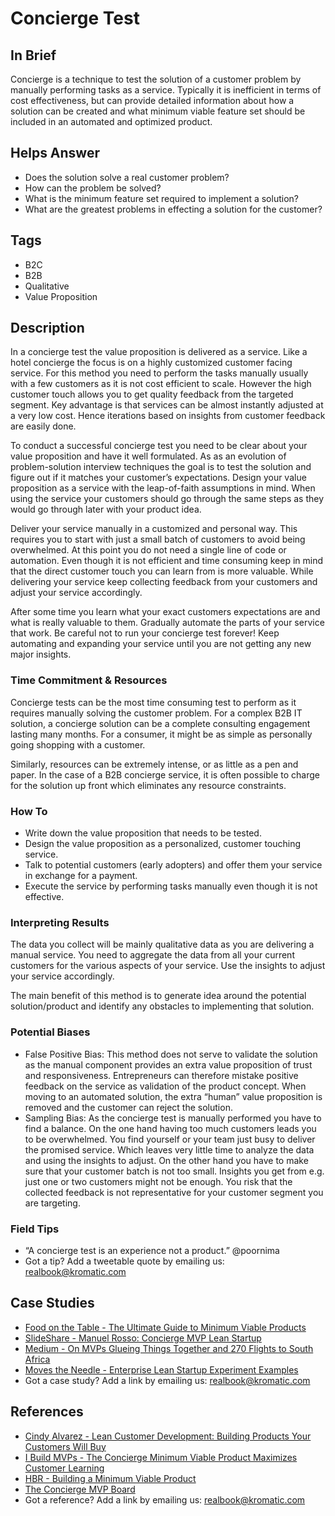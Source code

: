 # Concierge Test

## In Brief
Concierge is a technique to test the solution of a customer problem by manually performing tasks as a service. Typically it is inefficient in terms of cost effectiveness, but can provide detailed information about how a solution can be created and what minimum viable feature set should be included in an automated and optimized product.

## Helps Answer
- Does the solution solve a real customer problem?
- How can the problem be solved?
- What is the minimum feature set required to implement a solution?
- What are the greatest problems in effecting a solution for the customer?

## Tags
- B2C
- B2B
- Qualitative
- Value Proposition

## Description
In a concierge test the value proposition is delivered as a service. Like a hotel concierge the focus is on a highly customized customer facing service. For this method you need to perform the tasks manually usually with a few customers as it is not cost efficient to scale. However the high customer touch allows you to get quality feedback from the targeted segment. Key advantage is that services can be almost instantly adjusted at a very low cost. Hence iterations based on insights from customer feedback are easily done. 

To conduct a successful concierge test you need to be clear about your value proposition and have it well formulated. As as an evolution of problem-solution interview techniques the goal is to test the solution and figure out if it matches your customer’s expectations. Design your value proposition as a service with the leap-of-faith assumptions in mind. When using the service your customers should go through the same steps as they would go through later with your product idea.

Deliver your service manually in a customized and personal way. This requires you to start with just a small batch of customers to avoid being overwhelmed. At this point you do not need a single line of code or automation. Even though it is not efficient and time consuming keep in mind that the direct customer touch you can learn from is more valuable. While delivering your service keep collecting feedback from your customers and adjust your service accordingly. 

After some time you learn what your exact customers expectations are and what is really valuable to them. Gradually automate the parts of your service that work. Be careful not to run your concierge test forever! Keep automating and expanding your service until you are not getting any new major insights.

### Time Commitment & Resources
Concierge tests can be the most time consuming test to perform as it requires manually solving the customer problem. For a complex B2B IT solution, a concierge solution can be a complete consulting engagement lasting many months. For a consumer, it might be as simple as personally going shopping with a customer.

Similarly, resources can be extremely intense, or as little as a pen and paper. In the case of a B2B concierge service, it is often possible to charge for the solution up front which eliminates any resource constraints.

### How To
- Write down the value proposition that needs to be tested. 
- Design the value proposition as a personalized, customer touching service.
- Talk to potential customers (early adopters) and offer them your service in exchange for a payment.
- Execute the service by performing tasks manually even though it is not effective.

### Interpreting Results
The data you collect will be mainly qualitative data as you are delivering a manual service. You need to aggregate the data from all your current customers for the various aspects of your service. Use the insights to adjust your service accordingly.

The main benefit of this method is to generate idea around the potential solution/product and identify any obstacles to implementing that solution. 

### Potential Biases
- False Positive Bias: This method does not serve to validate the solution as the manual component provides an extra value proposition of trust and responsiveness. Entrepreneurs can therefore mistake positive feedback on the service as validation of the product concept. When moving to an automated solution, the extra “human” value proposition is removed and the customer can reject the solution.
- Sampling Bias: As the concierge test is manually performed you have to find a balance. On the one hand having too much customers leads you to be overwhelmed. You find yourself or your team just busy to deliver the promised service. Which leaves very little time to analyze the data and using the insights to adjust. On the other hand you have to make sure that your customer batch is not too small. Insights you get from e.g. just one or two customers might not be enough. You risk that the collected feedback is not representative for your customer segment you are targeting. 

### Field Tips
* “A concierge test is an experience not a product.” @poornima 
* Got a tip? Add a tweetable quote by emailing us: [realbook@kromatic.com](mailto:realbook@kromatic.com)

## Case Studies
* [Food on the Table - The Ultimate Guide to Minimum Viable Products](http://scalemybusiness.com/the-ultimate-guide-to-minimum-viable-products/)
* [SlideShare - Manuel Rosso: Concierge MVP Lean Startup](https://de.slideshare.net/startuplessonslearned/manuel-rosso-conciergemvpleanstartupsxsw?qid=56a1d65d-b6ed-432d-8e0a-f1a6803783df&v=default&b=&from_search=3)
* [Medium - On MVPs Glueing Things Together and 270 Flights to South Africa](https://medium.com/@zacharycohn/on-mvps-glueing-things-together-and-270-flights-to-south-africa-721d7208fb16#.29kw7lsdt)
* [Moves the Needle - Enterprise Lean Startup Experiment Examples](http://www.movestheneedle.com/blog/enterprise-lean-startup-experiment-examples/)
* Got a case study? Add a link by emailing us: [realbook@kromatic.com](mailto:realbook@kromatic.com) 

## References
* [Cindy Alvarez - Lean Customer Development: Building Products Your Customers Will Buy](https://books.google.de/books?id=jH-XAwAAQBAJ&lpg=PA216&ots=QwQBmw7jHV&dq=case%20study%20concierge%20mvp&hl=de&pg=PA138#v=onepage&q=concierge&f=false)
* [I Build MVPs - The Concierge Minimum Viable Product Maximizes Customer Learning](http://ibuildmvps.com/blog/the-concierge-minimum-viable-product-maximizes-customer-learning)
* [HBR - Building a Minimum Viable Product](https://hbr.org/2013/09/building-a-minimum-viable-prod)
* [The Concierge MVP Board](https://docs.google.com/spreadsheets/d/1yjsrdKiRwks9H9a0oec8LfZzC81zTXuo74mCmbeDc1o/edit#gid=0)
* Got a reference? Add a link by emailing us: [realbook@kromatic.com](realbook@kromatic.com)